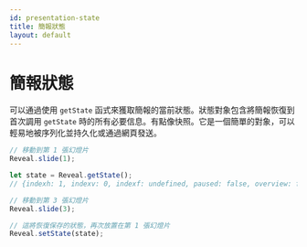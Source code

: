 ```yaml
---
id: presentation-state
title: 簡報狀態
layout: default
---
```


# 簡報狀態

可以通過使用 `getState` 函式來獲取簡報的當前狀態。狀態對象包含將簡報恢復到首次調用 `getState` 時的所有必要信息。有點像快照。它是一個簡單的對象，可以輕易地被序列化並持久化或通過網頁發送。

```javascript
// 移動到第 1 張幻燈片
Reveal.slide(1);

let state = Reveal.getState();
// {indexh: 1, indexv: 0, indexf: undefined, paused: false, overview: false}

// 移動到第 3 張幻燈片
Reveal.slide(3);

// 這將恢復保存的狀態，再次放置在第 1 張幻燈片
Reveal.setState(state);
```
